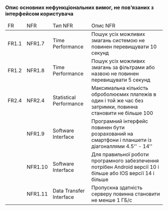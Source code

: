 ### Опис основних нефункціональних вимог, не пов’язаних з інтерфейсом користувача

<table>
    <thead>
        <tr>
            <td>FR</td>
            <td>NFR</td>
            <td>Тип NFR</td>
            <td>Опис NFR</td>
        </tr>
    </thead>
    <tbody>
        <tr>
            <td>FR1.1</td>
            <td>NFR1.7</td>
            <td>Time Performance</td>
            <td>Пошук усіх можливих змагань системою не повинен перевищувати 10 секунд</td>
        </tr>
        <tr>
            <td>FR1.2</td>
            <td>NFR1.8</td>
            <td>Time Performance</td>
            <td>Пошук усіх можливих змагань за фільтрами або назвою не повинен перевищувати 5 секунд</td>
        </tr>
        <tr>
            <td>FR2.4</td>
            <td>NFR2.4</td>
            <td>Statistical Performance</td>
            <td>Максимальна кількість оброболюємих платежів в один і той же час без затримки, повинна становити не більше 100</td>
        </tr>
        <tr>
            <td></td>
            <td>NFR1.9</td>
            <td>Software Interface</td>
            <td>Програмний інтерфейс повинен бути розрахований на смартфони і планшети із діагоналлями 4.5'' - 14''</td>
        </tr>
        <tr>
            <td></td>
            <td>NFR1.10</td>
            <td>Software Interface</td>
            <td>Для правильної роботи програмного забезпечення потрібен Android версії 10 і більше або IOS версії 14 і більше</td>
        </tr>
        <tr>
            <td></td>
            <td>NFR1.11</td>
            <td>Data Transfer Interface</td>
            <td>Пропускна здатність серверу повинна становити не менше 1 ГБ/с</td>
        </tr>
    </tbody>
</table>

